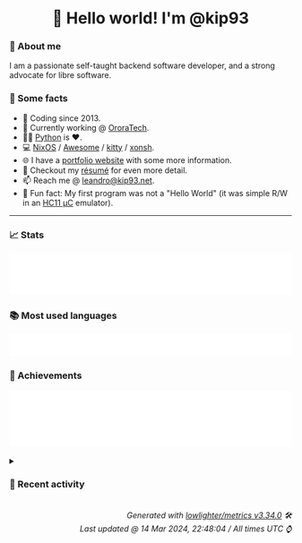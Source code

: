 <!-- README template, populated using this action:
     https://github.com/kip93/kip93/blob/main/.github/workflows/readme.yml. -->

<h1 align="center">👋 Hello world! I'm @kip93</h1> <!-- LOGIN => username -->

### 👤 About me

I am a passionate self-taught backend software developer, and a strong advocate for libre software.


### 💬 Some facts

* 📅 Coding since 2013.
* 💼 Currently working @ [OroraTech](https://ororatech.com/).
* 👨‍💻 [Python](https://github.com/search?q=user%3Akip93&l=python) is ❤️. <!-- LOGIN => username -->
* 💻 [NixOS](https://github.com/NixOS/) /
     [Awesome](https://github.com/awesomeWM/) /
     [kitty](https://github.com/kovidgoyal/kitty/) /
     [xonsh](https://github.com/xonsh/).
* 🌐 I have a [portfolio website](https://kip93.net/) with some more information.
* 📝 Checkout my [résumé](https://kip93.net/resume/) for even more detail.
* 📫 Reach me @ [leandro@kip93.net](mailto:leandro@kip93.net).
* 🎲 Fun fact: My first program was not a "Hello World" (it was simple R/W in an [HC11 µC](https://en.wikipedia.org/wiki/68HC11) emulator).


-----------------------------------------------------------------------------------------------------------------------


### 📈 Stats

![](./stats.svg)


### 📚 Most used languages <!-- by percentage, in decreasing order -->

![](./languages.svg)


### 🏅 Achievements

![](./achievements.svg)


<details> <!-- Last activity -->
<!-- Almost verbatim copy of https://github.com/lowlighter/metrics/blob/latest/source/templates/markdown/partials/activity.ejs, but restructured to be foldable. -->
<summary><h3>📰 Recent activity</h3></summary>

* ➡️ Pushed 1 commit in [nixcon/NixConContent](https://github.com/nixcon/NixConContent) on branch `main`
  * [#d387e16](https://github.com/nixcon/NixConContent/commit/d387e16) Kickstart NA nixcon folder
  * *On 14 Mar 2024, 16:57:31*
* ➡️ Pushed 1 commit in [kip93/nixpkgs](https://github.com/kip93/nixpkgs) on branch `chore/ansilove`
  * [#fb81121](https://github.com/kip93/nixpkgs/commit/fb81121) Apply suggestions from code review

Co-authored-by: lolbinarycat &lt;dogedoge61+github@gmail.com&gt;
  * *On 6 Mar 2024, 23:01:07*
* #️⃣ Opened [#1 Bad binary name](https://github.com/thefossguy/nixos-needsreboot/issues/1) in [thefossguy/nixos-needsreboot](https://github.com/thefossguy/nixos-needsreboot)
  * *On 6 Mar 2024, 10:41:58*
* 🌟 Starred [thefossguy/nixos-needsreboot](https://github.com/thefossguy/nixos-needsreboot)
  * *On 5 Mar 2024, 11:14:06*
</details>


<h6 align="right"><em>
    Generated with <a href="https://github.com/lowlighter/metrics/tree/latest/">lowlighter/metrics v3.34.0</a> 🛠️<br> <!-- VERSION => MAJOR.minor.patch -->
    Last updated @ 14 Mar 2024, 22:48:04 / All times UTC ⌚ <!-- meta.generated => DD/MM/YYYY, hh:mm -->
</em></h6>

